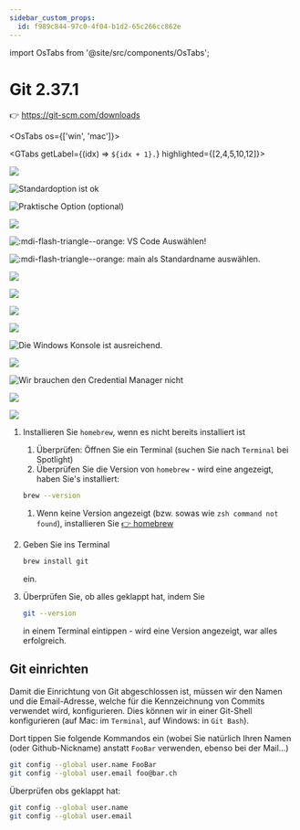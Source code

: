 ```yaml
---
sidebar_custom_props:
  id: f989c844-97c0-4f04-b1d2-65c266cc862e
---
```


import OsTabs from '@site/src/components/OsTabs';

# Git 2.37.1

👉 https://git-scm.com/downloads



<OsTabs os={['win', 'mac']}>
<TabItem value="win">


<GTabs getLabel={(idx) => `${idx + 1}.`} highlighted={[2,4,5,10,12]}>

![](images/git-1.png)

![Standardoption ist ok](images/git-2.png)

![Praktische Option (optional)](images/git-3.png)

![](images/git-4.png)

![:mdi-flash-triangle--orange: VS Code Auswählen!](images/git-5.png)

![:mdi-flash-triangle--orange: `main` als Standardname auswählen.](images/git-6.png)

![](images/git-7.png)

![](images/git-8.png)

![](images/git-9.png)

![](images/git-10.png)

![Die Windows Konsole ist ausreichend.](images/git-11.png)

![](images/git-12.png)

![Wir brauchen den Credential Manager nicht](images/git-13.png)

![](images/git-14.png)

![](images/git-15.png)
</GTabs>

</TabItem>
<TabItem value="mac">

1. Installieren Sie `homebrew`, wenn es nicht bereits installiert ist
   1. Überprüfen: Öffnen Sie ein Terminal (suchen Sie nach `Terminal` bei Spotlight)
   2. Überprüfen Sie die Version von `homebrew` - wird eine angezeigt, haben Sie's installiert:

    ```bash
    brew --version
    ```
    1. Wenn keine Version angezeigt (bzw. sowas wie `zsh command not found`), installieren Sie [👉 homebrew](https://brew.sh/)
2.  Geben Sie ins Terminal 

    ```bash
    brew install git
    ```

    ein.
3. Überprüfen Sie, ob alles geklappt hat, indem Sie
    ```bash
    git --version
    ```
    in einem Terminal eintippen - wird eine Version angezeigt, war alles erfolgreich.

</TabItem>
</OsTabs>


## Git einrichten

Damit die Einrichtung von Git abgeschlossen ist, müssen wir den Namen und die Email-Adresse, welche für die Kennzeichnung von Commits verwendet wird, konfigurieren. Dies können wir in einer Git-Shell konfigurieren (auf Mac: im `Terminal`, auf Windows: in `Git Bash`).

Dort tippen Sie folgende Kommandos ein (wobei Sie natürlich Ihren Namen (oder Github-Nickname) anstatt `FooBar` verwenden, ebenso bei der Mail...)

```bash
git config --global user.name FooBar
git config --global user.email foo@bar.ch
```

Überprüfen obs geklappt hat:

```bash
git config --global user.name
git config --global user.email
```